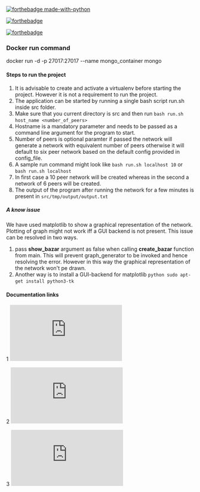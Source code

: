 
[![forthebadge made-with-python](http://ForTheBadge.com/images/badges/made-with-python.svg)](https://www.python.org/)

[![forthebadge](https://forthebadge.com/images/badges/gluten-free.svg)](https://forthebadge.com)

[![forthebadge](https://forthebadge.com/images/badges/powered-by-coffee.svg)](https://forthebadge.com)

### Docker run command

docker run -d -p 27017:27017 --name mongo_container mongo
#### Steps to run the project
1. It is advisable to create and activate a virtualenv before starting the project. However it is not a requirement to run the project.
2. The application can be started by running a single bash script run.sh inside src folder.
3. Make sure that you current directory is src and then run ````bash run.sh host_name <number_of_peers>````
4. Hostname is a mandatory parameter and needs to be passed as a command line argument for the program to start.
5. Number of peers is optional paramter if passed the network will generate a network with equivalent number of peers otherwise it will default to six peer network based on the default config provided in config_file.
6. A sample run command might look like ````bash run.sh localhost 10```` or ```` bash run.sh localhost````
7. In first case a 10 peer network will be created whereas in the second a network of 6 peers will be created.
8. The output of the program after running the network for a few minutes is present in ````src/tmp/output/output.txt````

##### A know issue

We have used matplotlib to show a graphical representation of the network. Plotting of graph might not work iff a GUI backend is not present. This issue can be resolved in two ways.
1. pass **show_bazar** argument as false when calling **create_bazar** function from main. This will prevent graph_generator to be invoked and hence resolving the error. However in this way the graphical representation of the network won't pe drawn.
2. Another way is to install a GUI-backend for matplotlib ````python
sudo apt-get install python3-tk````

#### Documentation links


1  ![design_doc](https://github.com/alokrkmv/lab-1-the_bazar/blob/main/src/Documentation/Design%20Doc.pdf)
  
2 ![experiment_doc](https://github.com/alokrkmv/lab-1-the_bazar/blob/main/src/Documentation/Experiment%20Doc.pdf)
  
3 ![testing_doc](https://github.com/alokrkmv/lab-1-the_bazar/blob/main/src/Documentation/Testing%20Doc.pdf)

    
  
